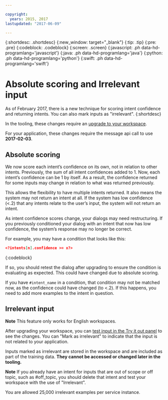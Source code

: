 ```yaml
---

copyright:
  years: 2015, 2017
lastupdated: "2017-06-09"

---
```


{:shortdesc: .shortdesc}
{:new_window: target="_blank"}
{:tip: .tip}
{:pre: .pre}
{:codeblock: .codeblock}
{:screen: .screen}
{:javascript: .ph data-hd-programlang='javascript'}
{:java: .ph data-hd-programlang='java'}
{:python: .ph data-hd-programlang='python'}
{:swift: .ph data-hd-programlang='swift'}

# Absolute scoring and Irrelevant input

As of February 2017, there is a new technique for scoring intent confidence and returning intents. You can also mark inputs as "irrelevant". 
{:shortdesc}

In the tooling, these changes require an [upgrade to your workspace](upgrading.html). 

For your application, these changes require the message api call to use **2017-02-03**.

## Absolute scoring

We now score each intent’s confidence on its own, not in relation to other intents. Previously, the sum of all intent confidences added to 1. Now, each intent’s confidence can be 1 by itself. As a result, the confidence returned for some inputs may change in relation to what was returned previously.

This allows the flexibility to have multiple intents returned. It also means the system may not return an intent at all. If the system has low confidence (<.2) that any intents relate to the user’s input, the system will not return an intent.

As intent confidence scores change, your dialogs may need restructuring. If you previously conditioned your dialog with an intent that now has low confidence, the system’s response may no longer be correct.

For example, you may have a condition that looks like this:

```json
<?intents[n].confidence >= x?>
```
{:codeblock}

If so, you should retest the dialog after upgrading to ensure the condition is evaluating as expected. This could have changed due to absolute scoring.

If you have `#intent_name` in a condition, that condition may not be matched now, as the confidence could have changed (to <.2). If this happens, you need to add more examples to the intent in question.

## Irrelevant input

**Note** This feature only works for English workspaces.

After upgrading your workspace, you can [test input in the Try it out panel](intents.html#testing-your-intents) to see the changes. You can  "Mark as irrelevant" to indicate that the input is not related to your application.

Inputs marked as irrelevant are stored in the workspace and are included as part of the training data. **They cannot be accessed or changed later in the tooling.**

**Note** If you already have an intent for inputs that are out of scope or off topic, such as #off_topic, you should delete that intent and test your workspace with the use of "Irrelevant".

You are allowed 25,000 irrelevant examples per service instance.
